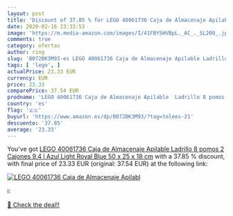 ```yaml
---
layout: post
title: 'Discount of 37.85 % for LEGO 40061736 Caja de Almacenaje Apilabl'
date: 2020-02-16 23:33:53
image: 'https://m.media-amazon.com/images/I/41FBY5HVBpL._AC_._SL200_.jpg'
comments: true
category: ofertas
author: ring
slug: 'B072BK3M93-es LEGO 40061736 Caja de Almacenaje Apilable Ladrillo 8 pomos...'
tags: [ 'lego', ]
actualPrice: 23.33 EUR
currency: EUR
price: 23.33
comparePrice: 37.54 EUR
prodname: 'LEGO 40061736 Caja de Almacenaje Apilable  Ladrillo 8 pomos  2 Cajones  9.4 l  Azul  Light Royal Blue   50 x 25 x 18 cm'
country: 'es'
flag: '🇪🇸'
buyurl: 'https://www.amazon.es/dp/B072BK3M93/?tag=tolees-21'
descuento: '37.85'
average: '23.33'
---
```


You've got [LEGO 40061736 Caja de Almacenaje Apilable  Ladrillo 8 pomos  2 Cajones  9.4 l  Azul  Light Royal Blue   50 x 25 x 18 cm](https://www.amazon.es/dp/B072BK3M93/?tag=tolees-21) with a  37.85 % discount, with final price of 23.33 EUR (original: 37.54 EUR) at the following link:

[![LEGO 40061736 Caja de Almacenaje Apilabl](https://m.media-amazon.com/images/I/41FBY5HVBpL._AC_._SL200_.jpg)](https://www.amazon.es/dp/B072BK3M93/?tag=tolees-21)

ℹ️:


[🛒 Check the deal!!](https://www.amazon.es/dp/B072BK3M93/?tag=tolees-21)
